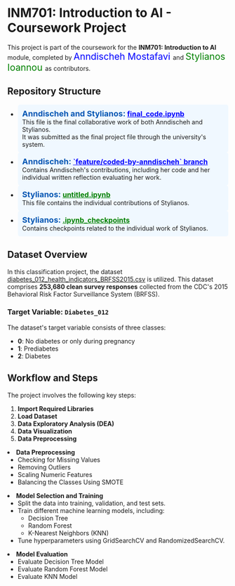 <h1>INM701: Introduction to AI - Coursework Project</h1>

<p>
This project is part of the coursework for the <strong>INM701: Introduction to AI</strong> module, completed by
<span style="font-size: 1.5em; color: blue;">
  <a href="https://anndischeh.github.io/" target="_blank" style="text-decoration: none; color: blue;">Anndischeh Mostafavi</a>
</span>
and
<span style="font-size: 1.5em; color: green;">
  <a href="https://github.com/StylianosIoannou" target="_blank" style="text-decoration: none; color: green;">Stylianos Ioannou</a>
</span>
as contributors.
</p>



<h2>Repository Structure</h2>

<ul>
  <li style="background-color: #f0f8ff; padding: 10px; border-radius: 5px;">
    <strong style="font-size: 18px; color: #0056b3;">Anndischeh and Stylianos:</strong>  
    <a href="https://github.com/Anndischeh/Introduction-to-AI-Coursework/blob/main/Final_code.ipynb" target="_blank" style="color: #0000ff; font-weight: bold; font-size: 16px;">final_code.ipynb</a><br>
    This file is the final collaborative work of both Anndischeh and Stylianos.
    <br>
    It was submitted as the final project file through the university's system.
  </li>

  <li style="background-color: #f0f8ff; padding: 10px; border-radius: 5px;">
    <strong style="font-size: 18px; color: #0056b3;">Anndischeh:</strong>  
    <a href="https://github.com/Anndischeh/Introduction-to-AI-Coursework/tree/main/feature/coded-by-anndischeh" target="_blank" style="color: #0000ff; font-weight: bold; font-size: 16px;">`feature/coded-by-anndischeh` branch</a><br>
    Contains Anndischeh's contributions, including her code and her individual written reflection evaluating her work.  
  </li>

  <li style="background-color: #f0f8ff; padding: 10px; border-radius: 5px;">
    <strong style="font-size: 18px; color: #0056b3;">Stylianos:</strong>  
    <a href="https://github.com/Anndischeh/Introduction-to-AI-Coursework/blob/main/Untitled.ipynb" target="_blank" style="color: #008000; font-weight: bold; font-size: 16px;">untitled.ipynb</a><br>
    This file contains the individual contributions of Stylianos.  
  </li>

  <li style="background-color: #f0f8ff; padding: 10px; border-radius: 5px;">
    <strong style="font-size: 18px; color: #0056b3;">Stylianos:</strong>  
    <a href="https://github.com/Anndischeh/Introduction-to-AI-Coursework/tree/main/.ipynb_checkpoints" target="_blank" style="color: #008000; font-weight: bold; font-size: 16px;">.ipynb_checkpoints</a><br>
    Contains checkpoints related to the individual work of Stylianos.  
  </li>
</ul>




## Dataset Overview

In this classification project, the dataset [diabetes_012_health_indicators_BRFSS2015.csv](https://www.kaggle.com/datasets/alexteboul/diabetes-health-indicators-dataset?select=diabetes_012_health_indicators_BRFSS2015.csv) is utilized. This dataset comprises **253,680 clean survey responses** collected from the CDC's 2015 Behavioral Risk Factor Surveillance System (BRFSS).

### Target Variable: `Diabetes_012`
The dataset's target variable consists of three classes:
- **0**: No diabetes or only during pregnancy  
- **1**: Prediabetes  
- **2**: Diabetes  

## Workflow and Steps

The project involves the following key steps:

1. **Import Required Libraries**  
2. **Load Dataset**  
3. **Data Exploratory Analysis (DEA)**  
4. **Data Visualization**  
5. **Data Preprocessing** 
 <li><strong>Data Preprocessing</strong>
        <ul>
            <li>Checking for Missing Values</li>
            <li>Removing Outliers</li>
            <li>Scaling Numeric Features</li>
            <li>Balancing the Classes Using SMOTE</li>
        </ul>
    </li>
    <li><strong>Model Selection and Training</strong>
        <ul>
            <li>Split the data into training, validation, and test sets.</li>
            <li>Train different machine learning models, including:
                <ul>
                    <li>Decision Tree</li>
                    <li>Random Forest</li>
                    <li>K-Nearest Neighbors (KNN)</li>
                </ul>
            </li>
            <li>Tune hyperparameters using GridSearchCV and RandomizedSearchCV.</li>
        </ul>
    </li>
    <li><strong>Model Evaluation</strong>
        <ul>
            <li>Evaluate Decision Tree Model</li>
            <li>Evaluate Random Forest Model</li>
            <li>Evaluate KNN Model</li>
        </ul>
    </li>
</ol>
